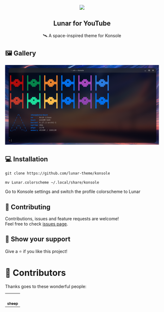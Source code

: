 <p align="center">
    <img src="https://raw.githubusercontent.com/lunar-theme/lunar/main/assets/icon-rounded.png" width="80" />
    <h2 align="center">Lunar for YouTube</h2>
</p>

<p align="center">🛰️  A space-inspired theme for Konsole</p>

## 🖼️  Gallery

![Preview](./assets/preview.png)

## 💻 Installation

```shell
git clone https://github.com/lunar-theme/konsole
```

```shell
mv Lunar.colorscheme ~/.local/share/konsole
```

Go to Konsole settings and switch the profile colorscheme to Lunar

## 🤝 Contributing

Contributions, issues and feature requests are welcome!<br />Feel free to check [issues page](https://github.com/lunar-theme/spacetube/issues). 

## 🌟 Show your support

Give a ⭐️ if you like this project!

# 🚀 Contributors

Thanks goes to these wonderful people:

<!-- ALL-CONTRIBUTORS-LIST:START - Do not remove or modify this section -->

<!-- prettier-ignore-start -->

<!-- markdownlint-disable -->

<table>
  <tr>
    <td align="center"><a href="http://sheepdev.xyz"><img src="https://avatars.githubusercontent.com/u/68562536?v=4?s=100" width="100px;" alt=""/><br /><sub><b>sheep</b></sub></a><br /></td>
  </tr>
</table>


